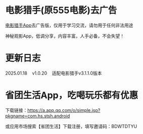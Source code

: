 # 电影猎手(原555电影)去广告

[电影猎手App](https://www.123684.com/s/XY3fjv-1eQKd)去广告版，仅用于学习交流，请勿用于任何非法用途

神秘观影App，低调分享，内容丰富，人手必备，不会失望！

# 更新日志

2025.01.18&nbsp;&nbsp;&nbsp;&nbsp;v1.0.20&nbsp;&nbsp;&nbsp;&nbsp;适配电影猎手v3.1.1.0版本

# 省团生活App，吃喝玩乐都有优惠

下载链接：https://a.app.qq.com/o/simple.jsp?pkgname=com.hs.stsh.android

或应用市场搜索【省团生活】下载注册，填写邀请码：BDWTDTYU


